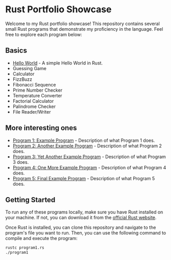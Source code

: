 # Rust Portfolio Showcase

Welcome to my Rust portfolio showcase! This repository contains several small Rust programs that demonstrate my proficiency in the language. Feel free to explore each program below:

## Basics
- [Hello World](./basics/hello_world/hello_world.rs) - A simple Hello World in Rust.
- Guessing Game
- Calculator
- FizzBuzz
- Fibonacci Sequence
- Prime Number Checker
- Temperature Converter
- Factorial Calculator
- Palindrome Checker
- File Reader/Writer

## More interesting ones

- [Program 1: Example Program](./program1.rs) - Description of what Program 1 does.
- [Program 2: Another Example Program](./program2.rs) - Description of what Program 2 does.
- [Program 3: Yet Another Example Program](./program3.rs) - Description of what Program 3 does.
- [Program 4: One More Example Program](./program4.rs) - Description of what Program 4 does.
- [Program 5: Final Example Program](./program5.rs) - Description of what Program 5 does.

## Getting Started

To run any of these programs locally, make sure you have Rust installed on your machine. If not, you can download it from the [official Rust website](https://www.rust-lang.org/).

Once Rust is installed, you can clone this repository and navigate to the program's file you want to run. Then, you can use the following command to compile and execute the program:

```bash
rustc program1.rs
./program1
